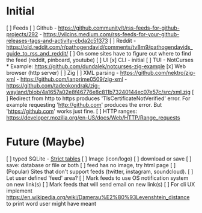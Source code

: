 # Initial
[ ] Feeds
  [ ] Github
      - https://github.community/t/rss-feeds-for-github-projects/292
      - https://vilcins.medium.com/rss-feeds-for-your-github-releases-tags-and-activity-cbda2c51373
  [ ] Reddit
      - https://old.reddit.com/r/pathogendavid/comments/tv8m9/pathogendavids_guide_to_rss_and_reddit/
  [ ] On some sites have to figure out where to find the feed (reddit, pinboard, youtube)
[ ] UI
  [x] CLI - initial
  [ ] TUI - NotCurses
    * Example: https://github.com/dundalek/notcurses-zig-example
  [x] Web browser (http server)
[ ] Zig
  [ ] XML parsing
    - https://github.com/nektro/zig-xml
    - https://github.com/ianprime0509/zig-xml
    - https://github.com/tadeokondrak/zig-wayland/blob/4a1657a02e8f46776e8c811b73240144ec07e57c/src/xml.zig
  [ ] Redirect from http to https produces 'TlsCertificateNotVerified' error.
  For example requesting 'http://github.com' produces the error. But 
  'https://github.com' works just fine.
[ ] HTTP ranges: https://developer.mozilla.org/en-US/docs/Web/HTTP/Range_requests
 

# Future (Maybe)
[ ] typed SQLite - [Strict tables](https://www.sqlite.org/stricttables.html)
[ ] Image (icon/logo)
  [ ] download or save
  [ ] save: database or file or both
  [ ] feed has no image, try html page
[ ] (Popular) Sites that don't support feeds (twitter, instagram, soundcloud).
  [ ] Let user defined 'feed' area?
[ ] Mark feeds to use OS notification system on new link(s)
[ ] Mark feeds that will send email on new link(s)
[ ] For cli UX implement https://en.wikipedia.org/wiki/Damerau%E2%80%93Levenshtein_distance to print word user might have meant
